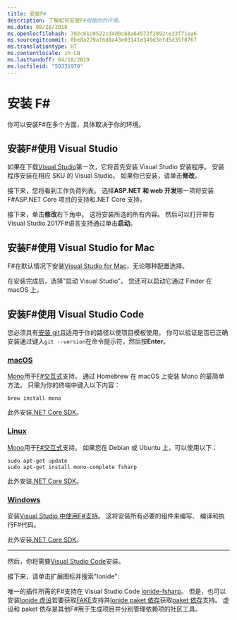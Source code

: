 ```yaml
---
title: 安装F#
description: 了解如何安装F#根据你的环境。
ms.date: 08/28/2018
ms.openlocfilehash: 792c61c0522cd4d0c68a64572f2892ce33f71ea6
ms.sourcegitcommit: 0be8a279af6d8a43e03141e349d3efd5d35f8767
ms.translationtype: HT
ms.contentlocale: zh-CN
ms.lasthandoff: 04/18/2019
ms.locfileid: "59331970"
---
```

# <a name="install-f"></a>安装 F\#

你可以安装F#在多个方面，具体取决于你的环境。

## <a name="install-f-with-visual-studio"></a>安装F#使用 Visual Studio

如果在下载[Visual Studio](https://visualstudio.microsoft.com/vs/?utm_medium=microsoft&utm_source=docs.microsoft.com&utm_campaign=inline+link)第一次，它将首先安装 Visual Studio 安装程序。 安装程序安装在相应 SKU 的 Visual Studio。 如果你已安装，请单击**修改**。

接下来，您将看到工作负荷列表。 选择**ASP.NET 和 web 开发**哪一项将安装F#ASP.NET Core 项目的支持和.NET Core 支持。

接下来，单击**修改**右下角中。  这将安装所选的所有内容。 然后可以打开带有 Visual Studio 2017F#语言支持通过单击**启动**。

## <a name="install-f-with-visual-studio-for-mac"></a>安装F#使用 Visual Studio for Mac

F#在默认情况下安装[Visual Studio for Mac](https://visualstudio.microsoft.com/vs/mac/?utm_medium=microsoft&utm_source=docs.microsoft.com&utm_campaign=inline+link)，无论哪种配置选择。

在安装完成后，选择"启动 Visual Studio"。 您还可以启动它通过 Finder 在 macOS 上。

## <a name="install-f-with-visual-studio-code"></a>安装F#使用 Visual Studio Code

您必须具有[安装 git](https://git-scm.com/download)且适用于你的路径以使项目模板使用。 你可以验证是否已正确安装通过键入`git --version`在命令提示符，然后按**Enter**。

### <a name="macostabmacos"></a>[macOS](#tab/macos)

[Mono](https://www.mono-project.com)用于[F#交互式](../tutorials/fsharp-interactive/index.md)支持。 通过 Homebrew 在 macOS 上安装 Mono 的最简单方法。 只需为你的终端中键入以下内容：

```console
brew install mono
```

此外安装[.NET Core SDK](https://www.microsoft.com/net/download)。

### <a name="linuxtablinux"></a>[Linux](#tab/linux)

[Mono](https://www.mono-project.com)用于[F#交互式](../tutorials/fsharp-interactive/index.md)支持。 如果您在 Debian 或 Ubuntu 上，可以使用以下：

```console
sudo apt-get update
sudo apt-get install mono-complete fsharp
```

此外安装[.NET Core SDK](https://www.microsoft.com/net/download)。

### <a name="windowstabwindows"></a>[Windows](#tab/windows)

安装[Visual Studio 中使用F#支持](#install-f-with-visual-studio)。 这将安装所有必要的组件来编写、 编译和执行F#代码。

此外安装[.NET Core SDK](https://www.microsoft.com/net/download/)。

---

然后，你将需要[Visual Studio Code](https://code.visualstudio.com)安装。

接下来，请单击扩展图标并搜索"Ionide":

唯一的插件所需的F#支持在 Visual Studio Code [ionide-fsharp](https://marketplace.visualstudio.com/items?itemName=Ionide.Ionide-fsharp)。 但是，也可以安装[Ionide 虚设](https://marketplace.visualstudio.com/items?itemName=Ionide.Ionide-FAKE)若要获取[FAKE](https://fsharp.github.io/FAKE/)支持并[Ionide paket 依存](https://marketplace.visualstudio.com/items?itemName=Ionide.Ionide-Paket)获取[paket 依存](https://fsprojects.github.io/Paket/)支持。 虚设和 paket 依存是其他F#用于生成项目并分别管理依赖项的社区工具。
